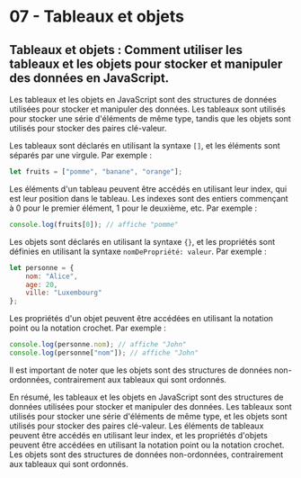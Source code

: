 # 07 - Tableaux et objets

## Tableaux et objets : Comment utiliser les tableaux et les objets pour stocker et manipuler des données en JavaScript.

Les tableaux et les objets en JavaScript sont des structures de données utilisées pour stocker et manipuler des données. Les tableaux sont utilisés pour stocker une série d'éléments de même type, tandis que les objets sont utilisés pour stocker des paires clé-valeur.

Les tableaux sont déclarés en utilisant la syntaxe `[]`, et les éléments sont séparés par une virgule. Par exemple :

```javascript
let fruits = ["pomme", "banane", "orange"];
```

Les éléments d'un tableau peuvent être accédés en utilisant leur index, qui est leur position dans le tableau. Les indexes sont des entiers commençant à 0 pour le premier élément, 1 pour le deuxième, etc. Par exemple :

```javascript
console.log(fruits[0]); // affiche "pomme"
```

Les objets sont déclarés en utilisant la syntaxe `{}`, et les propriétés sont définies en utilisant la syntaxe `nomDePropriété: valeur`. Par exemple :

```javascript
let personne = {
    nom: "Alice",
    age: 20,
    ville: "Luxembourg"
};
```

Les propriétés d'un objet peuvent être accédées en utilisant la notation point ou la notation crochet. Par exemple :

```javascript
console.log(personne.nom); // affiche "John"
console.log(personne["nom"]); // affiche "John"
```

Il est important de noter que les objets sont des structures de données non-ordonnées, contrairement aux tableaux qui sont ordonnés.

En résumé, les tableaux et les objets en JavaScript sont des structures de données utilisées pour stocker et manipuler des données. Les tableaux sont utilisés pour stocker une série d'éléments de même type, et les objets sont utilisés pour stocker des paires clé-valeur. Les éléments de tableaux peuvent être accédés en utilisant leur index, et les propriétés d'objets peuvent être accédées en utilisant la notation point ou la notation crochet. Les objets sont des structures de données non-ordonnées, contrairement aux tableaux qui sont ordonnés.
